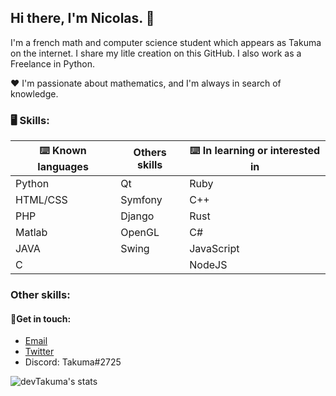 ## Hi there, I'm Nicolas. 👋

I'm a french math and computer science student which appears as Takuma on the internet.
I share my litle creation on this GitHub. I also work as a Freelance in Python.

❤️ I'm passionate about mathematics, and I'm always in search of knowledge. 

### 🖥️ Skills:

| ⌨️ Known languages | Others skills | ⌨️ In learning or interested in |
| ------------------------------- | ------------------------------- | ------------------------------- |
| Python | Qt | Ruby |
| HTML/CSS | Symfony | C++ |
| PHP | Django | Rust |
| Matlab | OpenGL | C# |
| JAVA | Swing | JavaScript |
| C | | NodeJS |

### Other skills:


#### 💬Get in touch:
* [Email](mailto:contact@coudert.pro) 
* [Twitter](https://twitter.com/devtakuma)
* Discord: Takuma#2725


![devTakuma's stats](https://github-readme-stats.vercel.app/api?username=devTakuma&show_icons=true&theme=radical)

